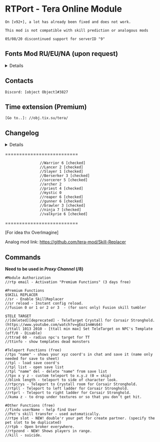 # RTPort - Tera Online Module

`On [v92+], a lot has already been fixed and does not work. `

`This mod is not compatible with skill prediction or analogous mods`

`05/08/20 discontinued support for serverID "9"`
## Fonts Mod RU/EU/NA (upon request)
<details>
  
* BEFORE
![Font_Fix_by_Ruuvi_before](https://user-images.githubusercontent.com/31353526/83462960-455be280-a475-11ea-8e57-5a9bcc210987.png)
  
* AFTER
![Font_Fix_by_Ruuvi_after](https://user-images.githubusercontent.com/31353526/83462959-442ab580-a475-11ea-8f09-dd069899e83a.png)
</details>

## Contacts
`
Discord: [object Object]#3827
`
## Time extension (Premium)
`
[Go to..]: //obj.tix.su/tera/
`

## Changelog
<details>
  
### Log on 02.06.20
1. A few small fixes for Slayer
2. Fixed bug with un-mount

### Log on 31.05.20
1. Improved target auto-capture feature. [ttall]
2. Changed radius determination algorithm. [ttrad]
3. Fixed 2 skills for Gunner.
4. Added ability to use autocapture to Archer. [ttall] https://yadi.sk/i/AmQQq6J0gkjFfg
5. fix for blink and oth. small bug fixes.

### Log on 27.05.20
1. Fix player's counter (RTPZond)
2. Added glow of players in the air (RTPZond)
3. Add SkillBlink for 910
4. Change Teleport func.

### Log on 16.05.20
1. Add New Function RTPZond (shows players in range)

### Log on 02.05.20
1. Added NEW! function (command "rtpe slot" double your pet for create partner). [https://yadi.sk/i/1y9h0Pn-z3_mrA]
2. [deleted][deprecated] "ttcrys" commmand.
3. Add SpeedCast mode for Berserker and two skill's.
4. Berserker status is checked.
5. Added small fixes for Sorc and Lancer.
6. Lancer status is checked.
7. Add Unlimited Evade for Brawler.
8. Add SuperArmor mode for Brawler and two skill's.
9. Brawler status is checked.
10. Change command TP to RTPORT

### Log on 16.03.20
1. Added fixes for Reaper and +1 skill.
2. Removed unnecessary functionality. (Servant Exp Transform)
3. Added new const in config.. (Reload).
4. Some minor bug fixes.

### Log on 24.02.20
1. Add Unlimited Evade for Ninja.
2. Add Unlimited Evade for Reaper.
3. Add SpeedCast mode for Reaper.
4. Reaper status is checked.
5. Ninja status is checked.
6. Some minor bug fixes.

### Log on 29.01.20
1. Add command "sr reload" - Instant config reload.
2. Add 4 skill's + SpeedCast mode for Warrior.
3. Warrior status is checked.
4. Add ChatCommand's Defender
5. Add command /rtpb - open broker.
6. Fixed SERVANT SKILL TRANSFER (https://yadi.sk/i/rW70AZ6NkHlSHg)
7. Made several corrections regarding the mass extermination of targets (ttall).
```
I express my gratitude for finding of problem and help in resolving it: Smile#6367
```
### Log on 17.12.19
1. Add New function (beta): https://yadi.sk/i/zwKGV3BHGVrXDQ
2. Add radius conf for TT
3. Some minor bug fixes
4. Priest status is checked.
5. Hide dmgNumbers on use 'ttall'
6. Add new function "TeleTarget" (autouse)
7. Add command ttcrys (for TeleTarget on Corsair battleground)
8. change commands "crys" "ll" "rl" to "tpcrys" "tpll" "tprl"
9. Some minor bug fixes
10. Added hack for pets.

info: If you got any “TEMPORARY" pet, now you have the opportunity to transfer all his skills to your "permanent" companion :)
```
free pet key for RU: TERA-AWAKE-NING2
```
### Log on 06.11.19
1. Add Unlimited Evade (for Slayer)
2. Add SpeedCast mode (for Slayer)
3. Slayer status is checked.
4. Add 6 Skill's (for Valkyrie)
5. Add SpeedCast mode (for Valkyrie)
6. Valkyrie status is checked.

### Log on 31.10.19
1. Add Unlimited Evade (for Gunner)
2. Add Fusion tumbler (for Sorc)
3. Add one skill for Sorc [Awakening Energy >> UnAgro skill without CD]
4. UPPDATE For Last version Client [TERA TOOLBOX]
5. Made corrections for Shinobi (possibly Valkyrie too)
6. Added 2 skills for Gunner
</details>


==========================
```
                //Warrior 6 [checked]
                //Lancer 2 [checked]
                //Slayer 1 [checked]
                //Berserker 3 [checked]
                //sorcerer 5 [checked]
                //archer 2
                //priest 4 [checked]
                //mystic 0
                //reaper 6 [checked]
                //gunner 6 [checked]
                //brawler 3 [checked]
                //ninja 7 [checked]
                //valkyrie 6 [checked]
```
==========================

[For idea thx OverImagine]

Analog mod link: https://github.com/tera-mod/Skill-Replacer

## Commands
**Need to be used in _Proxy Channel_ (/8)**
```
#Module Authorization
//rtp email - Activation "Premium Functions" (3 days free)

#Premium Functions
$SKILL REPLACER
//sr - Enable SkillReplacer
//sr reload - Instant config reload.
//fusion 0 or 1 or 2 or 3  - (for sorc only) Fusion skill tumbler

$TELE TARGET
//[deleted][deprecated] - TeleTarget Crystall for Corsair Stronghold. (https://www.youtube.com/watch?v=gEoz1nmWs64) 
//ttall 1013 2010 - [ttall min max] Set TeleTarget on NPC's Template (off/0 - Disable)
//ttrad 60 - radius npc's target for TT
//ttinfo - show templates dead monsters

#Teleport Functions (free)
//tps "name" - shows your xyz coord's in chat and save it (name only needed for save to sheet)
//tpl - load save coord's
//tpl list - open save list
//tpl "name" del - delete "name" from save list
//tpx x y z - custom teleport to x.y.z (0 = skip)
//blink length - teleport to side of character look.
//rtpcrys - Teleport to Crystall room for Corsair Stronghold.
//rtpll - Teleport to left ladder for Corsair Stronghold.
//rtprl - Teleport to right ladder for Corsair Stronghold.
//kuma z - to drop under textures or so that you don’t get hit.

#Other Functions (free)
//findu userName - help find User
//Pet's skill transfer - used automatically.
//rtpe slot - NEW! double'r your pet for create partner. (specify the pet slot to be duplicated)
//rtpb - Open broker everywhere.
//rtpzond - NEW! Shows players in range.
//kill - suicide.
